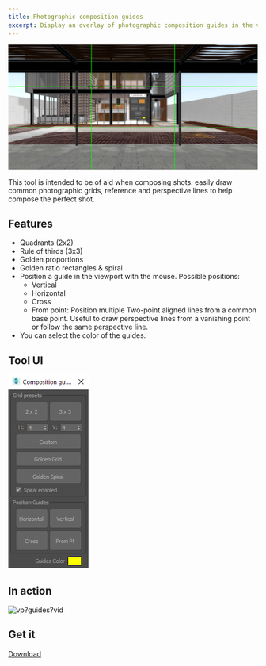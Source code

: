 ```yaml
---
title: Photographic composition guides
excerpt: Display an overlay of photographic composition guides in the viewport.
---
```


![vp?guides](/assets/images/vp-guides.png)

This tool is intended to be of aid when composing shots. easily draw common photographic grids, reference and perspective lines to help compose the perfect shot.

## Features

* Quadrants (2x2)
* Rule of thirds (3x3)
* Golden proportions
* Golden ratio rectangles & spiral
* Position a guide in the viewport with the mouse. Possible positions:
  * Vertical
  * Horizontal
  * Cross
  * From point: Position multiple Two-point aligned lines from a common base point. Useful to draw perspective lines from a vanishing point or follow the same perspective line.
* You can select the color of the guides.

## Tool UI

![vp?guides?ui](/assets/images/ui/vcomp.png)

## In action

![vp?guides?vid](/assets/media/vcomp.gif)

## Get it

<a href="https://github.com/HAG87/maxscript-assorted/blob/master/release/Photographic_composition_guides.zip" class="btn btn--primary">Download</a>
